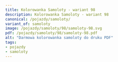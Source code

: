 ```yaml
---
title: Kolorowanka Samoloty - wariant 98
description: Kolorowanka Samoloty - wariant 98
canonical: /pojazdy/samoloty/
variant_of: samoloty
image: /pojazdy/samoloty/98/samoloty-98.svg
pdf: /pojazdy/samoloty/98/samoloty-98.pdf
alt: "Darmowa kolorowanka samoloty do druku PDF"
tags:
- pojazdy
- samoloty
---
```

